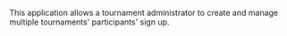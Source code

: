 This application allows a tournament administrator to create and manage multiple tournaments' participants' sign up. 
